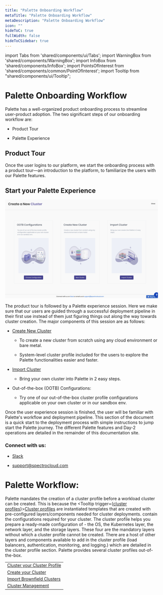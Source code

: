 ```yaml
---
title: "Palette Onboarding Workflow"
metaTitle: "Palette Onboarding Workflow"
metaDescription: "Palette Onboarding Workflow"
icon: ""
hideToC: true
fullWidth: false
hideToCSidebar: true
---
```


import Tabs from 'shared/components/ui/Tabs';
import WarningBox from 'shared/components/WarningBox';
import InfoBox from 'shared/components/InfoBox';
import PointsOfInterest from 'shared/components/common/PointOfInterest';
import Tooltip from "shared/components/ui/Tooltip";



# Palette Onboarding Workflow

Palette has a well-organized product onboarding process to streamline user-product adoption. The two significant steps of our onboarding workflow are:

* Product Tour

* Palette Experience

## Product Tour

Once the user logins to our platform, we start the onboarding process with a product tour—an introduction to the platform, to familiarize the users with our Palette features.

## Start your Palette Experience 

![user-experience.png](user-experience.png)

The product tour is followed by a Palette experience session.  Here we make sure that our users are guided through a successful deployment pipeline in their first use instead of them just figuring things out along the way towards cluster creation.  The major components of this session are as follows:

* [Create New Cluster](/clusters/new-clusters#newclusters)

  * To create a new cluster from scratch using any cloud environment or bare metal.

  * System-level cluster profile included for the users to explore the Palette functionalities easier and faster. 

* [Import Cluster](/clusters/brownfield-clusters#overview)
  * Bring your own cluster into Palette in 2 easy steps.

* Out-of-the-box (OOTB) Configurations:
  * Try one of our out-of-the-box cluster profile configurations applicable on your own cluster or in our sandbox env.

<InfoBox>
Once the user experience session is finished, the user will be familiar with Palette's workflow and deployment pipeline. This section of the document is a quick start to the deployment process with simple instructions to jump start the Palette journey. The different Palette features and Day-2 operations are detailed in the remainder of this documentation site.
</InfoBox>


### Connect with us:
* [Slack](https://spectrocloudcommunity.slack.com/join/shared_invite/zt-g8gfzrhf-cKavsGD_myOh30K24pImLA#/shared-invite/email)

* support@spectrocloud.com


# Palette Workflow:

Palette mandates the creation of a cluster profile before a workload cluster can be created. This is because the <Tooltip trigger={<u>cluster profiles</u>}><a href="/cluster-profiles">Cluster profiles</a> are instantiated
templates that are created with pre-configured layers/components needed for cluster deployments.</Tooltip> contain
the configurations required for your cluster. The cluster profile helps you prepare a ready-made configuration of - the
OS, the Kubernetes layer, the network layer, and the storage layers. These four are the mandatory layers without
which a cluster profile cannot be created. There are a host of other layers and components available to add in the
cluster profile (load balancers, authentication, monitoring, and logging.) which are detailed in the cluster
profile section. Palette provides several cluster profiles out-of-the-box.

| |
|--|
|[Cluster your Cluster Profile](/cluster-profiles/task-define-profile/#creatingclusterprofiles)|
|[Create your Cluster](/clusters/new-clusters/#creatingclusters)|
|[Import Brownfield Clusters](/clusters/brownfield-clusters/#overview)|
|[Cluster Management](/clusters/cluster-management/#managecl)|
